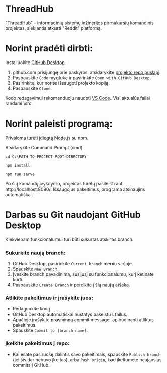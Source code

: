 # ThreadHub
"ThreadHub" - informacinių sistemų inžinerijos pirmakursių komandinis projektas, siekiantis atkurti "Reddit" platformą.

# Norint pradėti dirbti:

Instaliuokite [GitHub Desktop](https://desktop.github.com/).

1. github.com prisijungę prie paskyros, atsidarykite [projekto repo puslapį](https://github.com/low048/threadhub).
2. Paspauskite `Code` mygtuką ir pasirinkite `Open with GitHub Desktop`.
3. Pasirinkite, kur norite išsaugoti projekto kopiją.
4. Paspauskite `Clone`.

Kodo redagavimui rekomenduoju naudoti [VS Code](https://code.visualstudio.com/). Visi aktualūs failai randami \src.

# Norint paleisti programą:

Privaloma turėti įdiegtą [Node.js](https://nodejs.org/) su npm.

Atsidarykite Command Prompt (cmd).

```
cd C:\PATH-TO-PROJECT-ROOT-DIRECTORY
```

```
npm install 
```

```
npm run serve
```


Po šių komandų įvykdymo, projektas turėtų pasileisti ant http://localhost:8080/. Išsaugojus pakeitimus, programa atsinaujins automatiškai.

# Darbas su Git naudojant GitHub Desktop

Kiekvienam funkcionalumui turi būti sukurtas atskiras branch.

### Sukurkite naują branch:

1. GitHub Desktop, pasirinkite `Current branch` meniu viršuje.
2. Spauskite `New Branch`.
3. Įveskite branch pavadinimą, susijusį su funkcionalumu, kurį ketinate kurti.
4. Paspauskite `Create Branch` ir pereikite į šią naują atšaką.

### Atlikite pakeitimus ir įrašykite juos:

- Redaguokite kodą
- GitHub Desktop automatiškai nustatys pakeistus failus.
- Apačioje įrašykite prasmingą commit message, apibūdinantį atliktus pakeitimus.
- Spauskite `Commit to [branch-name]`.

### Įkelkite pakeitimus į repo:

- Kai esate pasiruošę dalintis savo pakeitimais, spauskite `Publish branch` (jei šis dar nebuvo įkeltas), arba `Push origin`, kad įkeltumėte naujausius commits į GitHub.
